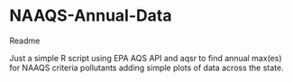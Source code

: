 # NAAQS-Annual-Data

Readme

Just a simple R script using EPA AQS API and aqsr to find annual max(es) for NAAQS criteria pollutants adding simple plots of data across the state.
